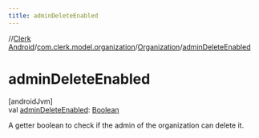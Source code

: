```yaml
---
title: adminDeleteEnabled
---
```

//[Clerk Android](../../../index.html)/[com.clerk.model.organization](../index.html)/[Organization](index.html)/[adminDeleteEnabled](admin-delete-enabled.html)



# adminDeleteEnabled



[androidJvm]\
val [adminDeleteEnabled](admin-delete-enabled.html): [Boolean](https://kotlinlang.org/api/latest/jvm/stdlib/kotlin-stdlib/kotlin/-boolean/index.html)



A getter boolean to check if the admin of the organization can delete it.





